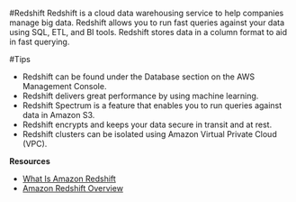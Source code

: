 #Redshift
Redshift is a cloud data warehousing service to help companies manage big data. Redshift allows you to run fast queries against your data using SQL, ETL, and BI tools. Redshift stores data in a column format to aid in fast querying.

#Tips
* Redshift can be found under the Database section on the AWS Management Console.
* Redshift delivers great performance by using machine learning.
* Redshift Spectrum is a feature that enables you to run queries against data in Amazon S3.
* Redshift encrypts and keeps your data secure in transit and at rest.
* Redshift clusters can be isolated using Amazon Virtual Private Cloud (VPC).

**Resources**

* [What Is Amazon Redshift](https://docs.aws.amazon.com/redshift/latest/mgmt/welcome.html)
* [Amazon Redshift Overview](https://aws.amazon.com/redshift/)